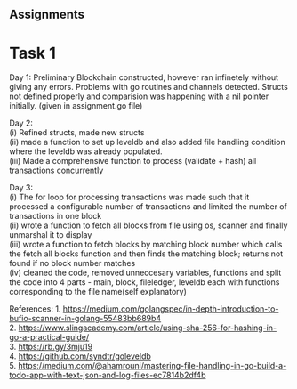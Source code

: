 ## Assignments
# Task 1
Day 1: Preliminary Blockchain constructed, however ran infinetely without giving any errors. Problems with go routines and channels detected. Structs not defined properly and comparision was happening with a nil pointer initially. (given in assignment.go file)  

Day 2:  
  (i) Refined structs, made new structs  
  (ii) made a function to set up leveldb and also added file handling condition where the leveldb was already populated.  
 (iii) Made a comprehensive function to process (validate + hash) all transactions concurrently  
 
Day 3:   
  (i) The for loop for processing transactions was made such that it processed a configurable number of transactions and limited the number of transactions in one block  
  (ii) wrote a function to fetch all blocks from file using os, scanner and finally unmarshal it to display  
 (iii)  wrote a function to fetch blocks by matching block number which calls the fetch all blocks function and then finds the matching block; returns not found if no block number matches  
  (iv) cleaned the code, removed unneccesary variables, functions and split the code into 4 parts - main, block, fileledger, leveldb each with functions corresponding to the file name(self explanatory)  

  References: 1. https://medium.com/golangspec/in-depth-introduction-to-bufio-scanner-in-golang-55483bb689b4  
              2. https://www.slingacademy.com/article/using-sha-256-for-hashing-in-go-a-practical-guide/  
              3. https://rb.gy/3mju19  
              4. https://github.com/syndtr/goleveldb  
              5. https://medium.com/@ahamrouni/mastering-file-handling-in-go-build-a-todo-app-with-text-json-and-log-files-ec7814b2df4b  
              
